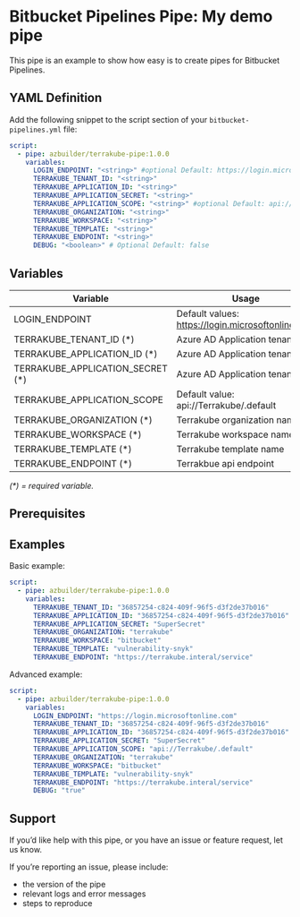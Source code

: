 # Bitbucket Pipelines Pipe: My demo pipe

This pipe is an example to show how easy is to create pipes for Bitbucket Pipelines.

## YAML Definition

Add the following snippet to the script section of your `bitbucket-pipelines.yml` file:

```yaml
script:
  - pipe: azbuilder/terrakube-pipe:1.0.0
    variables:
      LOGIN_ENDPOINT: "<string>" #optional Default: https://login.microsoftonline.com
      TERRAKUBE_TENANT_ID: "<string>"
      TERRAKUBE_APPLICATION_ID: "<string>"
      TERRAKUBE_APPLICATION_SECRET: "<string>"
      TERRAKUBE_APPLICATION_SCOPE: "<string>" #optional Default: api://Terrakube/.default
      TERRAKUBE_ORGANIZATION: "<string>"
      TERRAKUBE_WORKSPACE: "<string>"
      TERRAKUBE_TEMPLATE: "<string>"
      TERRAKUBE_ENDPOINT: "<string>"
      DEBUG: "<boolean>" # Optional Default: false
```
## Variables

| Variable                         | Usage                                              |
| -------------------------------- | -------------------------------------------------- |
| LOGIN_ENDPOINT                   | Default values: https://login.microsoftonline.com  |
| TERRAKUBE_TENANT_ID (*)          | Azure AD Application tenant ID                     |
| TERRAKUBE_APPLICATION_ID (*)     | Azure AD Application tenant ID                     |
| TERRAKUBE_APPLICATION_SECRET (*) | Azure AD Application tenant ID                     |
| TERRAKUBE_APPLICATION_SCOPE      | Default value: api://Terrakube/.default            |
| TERRAKUBE_ORGANIZATION (*)       | Terrakube organization name                        |
| TERRAKUBE_WORKSPACE (*)          | Terrakube workspace name                           |
| TERRAKUBE_TEMPLATE (*)           | Terrakube template name                            |
| TERRAKUBE_ENDPOINT (*)           | Terrakbue api endpoint                             |

_(*) = required variable._

## Prerequisites

## Examples

Basic example:

```yaml
script:
  - pipe: azbuilder/terrakube-pipe:1.0.0
    variables:
      TERRAKUBE_TENANT_ID: "36857254-c824-409f-96f5-d3f2de37b016"
      TERRAKUBE_APPLICATION_ID: "36857254-c824-409f-96f5-d3f2de37b016"
      TERRAKUBE_APPLICATION_SECRET: "SuperSecret"
      TERRAKUBE_ORGANIZATION: "terrakube"
      TERRAKUBE_WORKSPACE: "bitbucket"
      TERRAKUBE_TEMPLATE: "vulnerability-snyk"
      TERRAKUBE_ENDPOINT: "https://terrakube.interal/service"
```

Advanced example:

```yaml
script:
  - pipe: azbuilder/terrakube-pipe:1.0.0
    variables:
      LOGIN_ENDPOINT: "https://login.microsoftonline.com"
      TERRAKUBE_TENANT_ID: "36857254-c824-409f-96f5-d3f2de37b016"
      TERRAKUBE_APPLICATION_ID: "36857254-c824-409f-96f5-d3f2de37b016"
      TERRAKUBE_APPLICATION_SECRET: "SuperSecret"
      TERRAKUBE_APPLICATION_SCOPE: "api://Terrakube/.default"
      TERRAKUBE_ORGANIZATION: "terrakube"
      TERRAKUBE_WORKSPACE: "bitbucket"
      TERRAKUBE_TEMPLATE: "vulnerability-snyk"
      TERRAKUBE_ENDPOINT: "https://terrakube.interal/service"
      DEBUG: "true"
```

## Support
If you’d like help with this pipe, or you have an issue or feature request, let us know.

If you’re reporting an issue, please include:

- the version of the pipe
- relevant logs and error messages
- steps to reproduce
